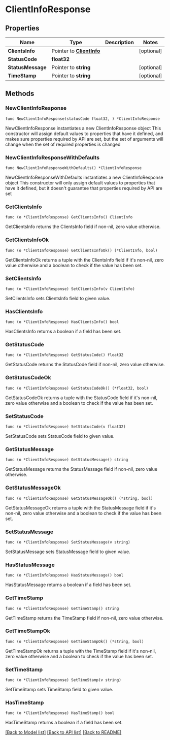 # ClientInfoResponse

## Properties

Name | Type | Description | Notes
------------ | ------------- | ------------- | -------------
**ClientsInfo** | Pointer to [**ClientInfo**](ClientInfo.md) |  | [optional] 
**StatusCode** | **float32** |  | 
**StatusMessage** | Pointer to **string** |  | [optional] 
**TimeStamp** | Pointer to **string** |  | [optional] 

## Methods

### NewClientInfoResponse

`func NewClientInfoResponse(statusCode float32, ) *ClientInfoResponse`

NewClientInfoResponse instantiates a new ClientInfoResponse object
This constructor will assign default values to properties that have it defined,
and makes sure properties required by API are set, but the set of arguments
will change when the set of required properties is changed

### NewClientInfoResponseWithDefaults

`func NewClientInfoResponseWithDefaults() *ClientInfoResponse`

NewClientInfoResponseWithDefaults instantiates a new ClientInfoResponse object
This constructor will only assign default values to properties that have it defined,
but it doesn't guarantee that properties required by API are set

### GetClientsInfo

`func (o *ClientInfoResponse) GetClientsInfo() ClientInfo`

GetClientsInfo returns the ClientsInfo field if non-nil, zero value otherwise.

### GetClientsInfoOk

`func (o *ClientInfoResponse) GetClientsInfoOk() (*ClientInfo, bool)`

GetClientsInfoOk returns a tuple with the ClientsInfo field if it's non-nil, zero value otherwise
and a boolean to check if the value has been set.

### SetClientsInfo

`func (o *ClientInfoResponse) SetClientsInfo(v ClientInfo)`

SetClientsInfo sets ClientsInfo field to given value.

### HasClientsInfo

`func (o *ClientInfoResponse) HasClientsInfo() bool`

HasClientsInfo returns a boolean if a field has been set.

### GetStatusCode

`func (o *ClientInfoResponse) GetStatusCode() float32`

GetStatusCode returns the StatusCode field if non-nil, zero value otherwise.

### GetStatusCodeOk

`func (o *ClientInfoResponse) GetStatusCodeOk() (*float32, bool)`

GetStatusCodeOk returns a tuple with the StatusCode field if it's non-nil, zero value otherwise
and a boolean to check if the value has been set.

### SetStatusCode

`func (o *ClientInfoResponse) SetStatusCode(v float32)`

SetStatusCode sets StatusCode field to given value.


### GetStatusMessage

`func (o *ClientInfoResponse) GetStatusMessage() string`

GetStatusMessage returns the StatusMessage field if non-nil, zero value otherwise.

### GetStatusMessageOk

`func (o *ClientInfoResponse) GetStatusMessageOk() (*string, bool)`

GetStatusMessageOk returns a tuple with the StatusMessage field if it's non-nil, zero value otherwise
and a boolean to check if the value has been set.

### SetStatusMessage

`func (o *ClientInfoResponse) SetStatusMessage(v string)`

SetStatusMessage sets StatusMessage field to given value.

### HasStatusMessage

`func (o *ClientInfoResponse) HasStatusMessage() bool`

HasStatusMessage returns a boolean if a field has been set.

### GetTimeStamp

`func (o *ClientInfoResponse) GetTimeStamp() string`

GetTimeStamp returns the TimeStamp field if non-nil, zero value otherwise.

### GetTimeStampOk

`func (o *ClientInfoResponse) GetTimeStampOk() (*string, bool)`

GetTimeStampOk returns a tuple with the TimeStamp field if it's non-nil, zero value otherwise
and a boolean to check if the value has been set.

### SetTimeStamp

`func (o *ClientInfoResponse) SetTimeStamp(v string)`

SetTimeStamp sets TimeStamp field to given value.

### HasTimeStamp

`func (o *ClientInfoResponse) HasTimeStamp() bool`

HasTimeStamp returns a boolean if a field has been set.


[[Back to Model list]](../README.md#documentation-for-models) [[Back to API list]](../README.md#documentation-for-api-endpoints) [[Back to README]](../README.md)


